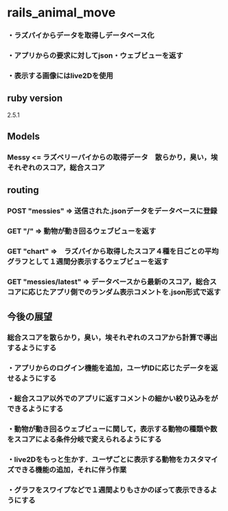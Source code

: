 # rails_animal_move
### ・ラズパイからデータを取得しデータベース化
### ・アプリからの要求に対してjson・ウェブビューを返す
### ・表示する画像にはlive2Dを使用

## ruby version
2.5.1

## Models
### Messy <= ラズベリーパイからの取得データ　散らかり，臭い，埃それぞれのスコア，総合スコア

## routing
### POST "messies" => 送信された.jsonデータをデータベースに登録

### GET "/" => 動物が動き回るウェブビューを返す
### GET "chart" =>　ラズパイから取得したスコア４種を日ごとの平均グラフとして１週間分表示するウェブビューを返す
### GET "messies/latest" => データベースから最新のスコア，総合スコアに応じたアプリ側でのランダム表示コメントを.json形式で返す

## 今後の展望
### 総合スコアを散らかり，臭い，埃それぞれのスコアから計算で導出するようにする
### ・アプリからのログイン機能を追加，ユーザIDに応じたデータを返せるようにする
### ・総合スコア以外でのアプリに返すコメントの細かい絞り込みをができるようにする
### ・動物が動き回るウェブビューに関して，表示する動物の種類や数をスコアによる条件分岐で変えられるようにする
### ・live2Dをもっと生かす．ユーザごとに表示する動物をカスタマイズできる機能の追加，それに伴う作業
### ・グラフをスワイプなどで１週間よりもさかのぼって表示できるようにする

